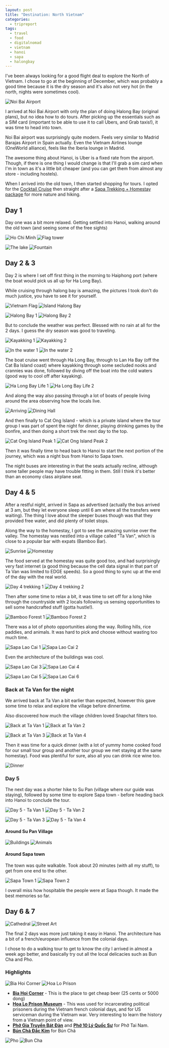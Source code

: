 ```yaml
---
layout: post
title: "Destination: North Vietnam"
categories:
  - tripreport
tags:
  - travel
  - food
  - digitalnomad
  - vietnam
  - hanoi
  - sapa
  - halongbay
---
```


I've been always looking for a good flight deal to explore the North of Vietnam. I chose to go at the beginning of December, which was probably a good time because it is the dry season and it's also not very hot (in the north, nights were sometimes cool).

![Noi Bai Airport](https://images.itinerantfoodie.com/vietnam-trip-report/resized-IMG_2620.png)

I arrived at Noi Bai Airport with only the plan of doing Halong Bay (original plans), but no idea how to do tours. After picking up the essentials such as a SIM card (important to be able to use it to call Ubers, and Grab taxis!), it was time to head into town.

Noi Bai airport was surprisingly quite modern. Feels very similar to Madrid Barajas Airport in Spain actually. Even the Vietnam Airlines lounge (OneWorld alliance), feels like the Iberia lounge in Madrid.

The awesome thing about Hanoi, is Uber is a fixed rate from the airport. Though, if there is one thing I would change is that I'll grab a sim card when I'm in town as it's a little bit cheaper (and you can get them from almost any store - including hostels).

When I arrived into the old town, I then started shopping for tours. I opted for the [Cocktail Cruise](https://www.facebook.com/Halongbaycocktailcruise/) then straight after a [Sapa Trekking + Homestay package](https://ocean-tours3.trekksoft.com/en/activity/68948/2d2n-sapa-trekking-18km) for more nature and hiking.

## Day 1

Day one was a bit more relaxed. Getting settled into Hanoi, walking around the old town (and seeing some of the free sights)

![Ho Chi Minh](https://images.itinerantfoodie.com/vietnam-trip-report/resized-hochiminh.png)
![Flag tower](https://images.itinerantfoodie.com/vietnam-trip-report/resized-IMG_2630.png)

![The lake](https://images.itinerantfoodie.com/vietnam-trip-report/resized-hanoi-lake.png)
![Fountain](https://images.itinerantfoodie.com/vietnam-trip-report/resized-IMG_2651.png)

## Day 2 & 3

Day 2 is where I set off first thing in the morning to Haiphong port (where the boat would pick us all up for Ha Long Bay).

While cruising through halong bay is amazing, the pictures I took don't do much justice, you have to see it for yourself.

![Vietnam Flag](https://images.itinerantfoodie.com/vietnam-trip-report/resized-cruising-vn-flag-halong.png)
![Island Halong Bay](https://images.itinerantfoodie.com/vietnam-trip-report/resized-halong-bay-island.png)

![Halong Bay 1](https://images.itinerantfoodie.com/vietnam-trip-report/resized-IMG_2720.png)
![Halong Bay 2](https://images.itinerantfoodie.com/vietnam-trip-report/resized-IMG_2722.png)

But to conclude the weather was perfect. Blessed with no rain at all for the 2 days. I guess the dry season was good to traveling.

![Kayakking 1](https://images.itinerantfoodie.com/vietnam-trip-report/resized-IMG_2749.png)
![Kayakking 2](https://images.itinerantfoodie.com/vietnam-trip-report/resized-IMG_2750.png)

![In the water 1](https://images.itinerantfoodie.com/vietnam-trip-report/resized-kayakking-1.png)
![In the water 2](https://images.itinerantfoodie.com/vietnam-trip-report/resized-kayakking-2.png)

The boat cruise went through Ha Long Bay, through to Lan Ha Bay (off the Cat Ba Island coast) where kayakking through some secluded nooks and crannies was done, followed by diving off the boat into the cold waters (good way to cool off after kayaking).

![Ha Long Bay Life 1](https://images.itinerantfoodie.com/vietnam-trip-report/resized-halongbay-life1b.png)
![Ha Long Bay Life 2](https://images.itinerantfoodie.com/vietnam-trip-report/resized-halongbay-life2.png)

And along the way also passing through a lot of boats of people living around the area observing how the locals live.

![Arriving](https://images.itinerantfoodie.com/vietnam-trip-report/resized-IMG_2820.png)
![Dining Hall](https://images.itinerantfoodie.com/vietnam-trip-report/resized-IMG_2825.png)

And then finally to Cat Ong Island - which is a private island where the tour group I was part of spent the night for dinner, playing drinking games by the bonfire, and then doing a short trek the next day to the top.

![Cat Ong Island Peak 1](https://images.itinerantfoodie.com/vietnam-trip-report/resized-IMG_2837.png)
![Cat Ong Island Peak 2](https://images.itinerantfoodie.com/vietnam-trip-report/resized-IMG_2838.png)

Then it was finally time to head back to Hanoi to start the next portion of the journey, which was a night bus from Hanoi to Sapa town.

The night buses are interesting in that the seats actually recline, although some taller people may have trouble fitting in them. Still I think it's better than an economy class airplane seat.

## Day 4 & 5

After a restful night, arrived in Sapa as advertised (actually the bus arrived at 3 am, but they let everyone sleep until 6 am where all the transfers were waiting). The thing I love about the sleeper buses though was that they provided free water, and did plenty of toilet stops.

Along the way to the homestay, I got to see the amazing sunrise over the valley. The homestay was nestled into a village called "Ta Van", which is close to a popular bar with expats (Bamboo Bar).

![Sunrise](https://images.itinerantfoodie.com/vietnam-trip-report/resized-sapa-day4.png)
![Homestay](https://images.itinerantfoodie.com/vietnam-trip-report/resized-sapa-homestay-day4.png)

The food served at the homestay was quite good too, and had surprisingly very fast internet (a good thing because the cell data signal in that part of Ta Van was limited to EDGE speeds). So a good thing to sync up at the end of the day with the real world.

![Day 4 trekking 1](https://images.itinerantfoodie.com/vietnam-trip-report/resized-sapa-day4-trekking.png)
![Day 4 trekking 2](https://images.itinerantfoodie.com/vietnam-trip-report/resized-sapa-day4-trekking2.png)

Then after some time to relax a bit, it was time to set off for a long hike through the countryside with 2 locals following us sensing opportunities to sell some handcrafted stuff (gotta hustle!).

![Bamboo Forest 1](https://images.itinerantfoodie.com/vietnam-trip-report/resized-bamboo-forest-1.png)
![Bamboo Forest 2](https://images.itinerantfoodie.com/vietnam-trip-report/resized-bamboo-forest-2.png)

There was a lot of photo opportunities along the way. Rolling hills, rice paddies, and animals. It was hard to pick and choose without wasting too much time.

![Sapa Lao Cai 1](https://images.itinerantfoodie.com/vietnam-trip-report/resized-sapa-lao-cai-1.png)
![Sapa Lao Cai 2](https://images.itinerantfoodie.com/vietnam-trip-report/resized-sapa-lao-cai-2.png)

Even the architecture of the buildings was cool.

![Sapa Lao Cai 3](https://images.itinerantfoodie.com/vietnam-trip-report/resized-sapa-lao-cai-3.png)
![Sapa Lao Cai 4](https://images.itinerantfoodie.com/vietnam-trip-report/resized-sapa-lao-cai-4.png)

![Sapa Lao Cai 5](https://images.itinerantfoodie.com/vietnam-trip-report/resized-sapa-lao-cai-5.png)
![Sapa Lao Cai 6](https://images.itinerantfoodie.com/vietnam-trip-report/resized-sapa-lao-cai-6.png)

### Back at Ta Van for the night

We arrived back at Ta Van a bit earlier than expected, however this gave some time to relax and explore the village before dinnertime.

Also discovered how much the village children loved Snapchat filters too.

![Back at Ta Van 1](https://images.itinerantfoodie.com/vietnam-trip-report/resized-sapa-day-5-tavanvillage-1.png)
![Back at Ta Van 2](https://images.itinerantfoodie.com/vietnam-trip-report/resized-sapa-day-5-tavanvillage-2.png)

![Back at Ta Van 3](https://images.itinerantfoodie.com/vietnam-trip-report/resized-sapa-day-5-tavanvillage-3.png)
![Back at Ta Van 4](https://images.itinerantfoodie.com/vietnam-trip-report/resized-sapa-day-5-tavanvillage-4.png)

Then it was time for a quick dinner (with a lot of yummy home cooked food for our small tour group and another tour group we met staying at the same homestay). Food was plentiful for sure, also all you can drink rice wine too.

![Dinner](https://images.itinerantfoodie.com/vietnam-trip-report/resized-sapa-day5-dinner.png)

### Day 5

The next day was a shorter hike to Su Pan (village where our guide was staying), followed by some time to explore Sapa town - before heading back into Hanoi to conclude the tour.

![Day 5 - Ta Van 1](https://images.itinerantfoodie.com/vietnam-trip-report/resized-IMG_2976.png)
![Day 5 - Ta Van 2](https://images.itinerantfoodie.com/vietnam-trip-report/resized-IMG_2987.png)

![Day 5 - Ta Van 3](https://images.itinerantfoodie.com/vietnam-trip-report/resized-IMG_3005.png)
![Day 5 - Ta Van 4](https://images.itinerantfoodie.com/vietnam-trip-report/resized-IMG_3007.png)

#### Around Su Pan Village

![Buildings](https://images.itinerantfoodie.com/vietnam-trip-report/resized-day5-supan-building.png)
![Animals](https://images.itinerantfoodie.com/vietnam-trip-report/resized-day5-supan-animal.png)

#### Around Sapa town

The town was quite walkable. Took about 20 minutes (with all my stuff), to get from one end to the other.

![Sapa Town 1](https://images.itinerantfoodie.com/vietnam-trip-report/resized-IMG_3020.png)
![Sapa Town 2](https://images.itinerantfoodie.com/vietnam-trip-report/resized-IMG_3022.png)

I overall miss how hospitable the people were at Sapa though. It made the best memories so far.

## Day 6 & 7

![Cathedral](https://images.itinerantfoodie.com/vietnam-trip-report/resized-hanoi-cathedral.png)
![Street Art](https://images.itinerantfoodie.com/vietnam-trip-report/resized-hanoi-street-art.png)

The final 2 days was more just taking it easy in Hanoi. The architecture has a bit of a french/european influence from the colonial days.

I chose to do a walking tour to get to know the city I arrived in almost a week ago better, and basically try out all the local delicacies such as Bun Cha and Pho.

### Highlights

![Bia Hoi Corner](https://images.itinerantfoodie.com/vietnam-trip-report/resized-hanoi-bia-hoi-corner.png)
![Hoa Lo Prison](https://images.itinerantfoodie.com/vietnam-trip-report/resized-hanoi-hoalo-prison.png)

* [**Bia Hoi Corner**](https://foursquare.com/v/bia-h%C6%A1i-corner/4db186690437a93f7f8a596d) - This is the place to get cheap beer (25 cents or 5000 dong)
* [**Hoa Lo Prison Museum**](https://foursquare.com/v/h%E1%BB%8Fa-l%C3%B2-hoa-lo-prison-or-hanoi-hilton/4bb022def964a5202c393ce3) - This was used for incarcerating political prisoners during the Vietnam french colonial days, and for US serviceman during the Vietnam war. Very interesting to learn the history from a Vietnam point of view.
* [**Phở Gia Truyền Bát Đàn**](https://foursquare.com/v/ph%E1%BB%9F-gia-truy%E1%BB%81n-b%C3%A1t-%C4%91%C3%A0n/4e5ef7377d8b67dc8ffbf21f) and [**Phở 10 Lý Quốc Sư**](https://foursquare.com/v/ph%E1%BB%9F-10-l%C3%BD-qu%E1%BB%91c-s%C6%B0/4d61ae04196ba0939e662856) for Phở Tai Nam.
* [**Bún Chả Đắc Kim**](https://foursquare.com/v/b%C3%BAn-ch%E1%BA%A3-%C4%91%E1%BA%AFc-kim/4def11db887754a6af8a8476) for Bún Chả

![Pho](https://images.itinerantfoodie.com/vietnam-trip-report/resized-hanoi-pho-1.png)
![Bun Cha](https://images.itinerantfoodie.com/vietnam-trip-report/resized-hanoi-buncha-1.png)
